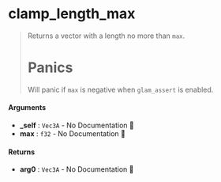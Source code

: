 # clamp\_length\_max

>  Returns a vector with a length no more than `max`.
>  # Panics
>  Will panic if `max` is negative when `glam_assert` is enabled.

#### Arguments

- **\_self** : `Vec3A` \- No Documentation 🚧
- **max** : `f32` \- No Documentation 🚧

#### Returns

- **arg0** : `Vec3A` \- No Documentation 🚧